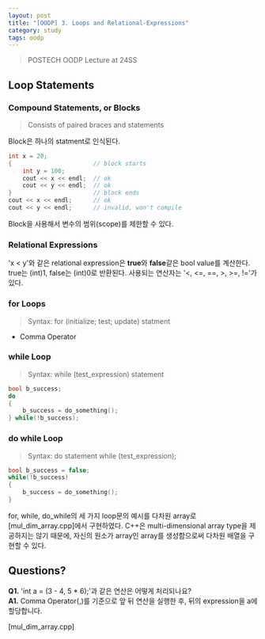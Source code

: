 ```yaml
---
layout: post
title: "[OODP] 3. Loops and Relational-Expressions"
category: study
tags: oodp
---
```


> POSTECH OODP Lecture at 24SS

## Loop Statements
### Compound Statements, or Blocks
> Consists of paired braces and statements

Block은 하나의 statment로 인식된다.
<!--more-->
``` c++
int x = 20;
{                       // block starts
    int y = 100;
    cout << x << endl;  // ok
    cout << y << endl;  // ok
}                       // block ends
cout << x << endl;      // ok
cout << y << endl;      // invalid, won't compile
```
Block을 사용해서 변수의 범위(scope)를 제한할 수 있다.

### Relational Expressions
'x < y'와 같은 relational expression은 **true**와 **false**같은 bool value를 계산한다.
true는 (int)1, false는 (int)0로 반환된다. 
사용되는 연산자는 '<, <=, ==, >, >=, !='가 있다.

### for Loops
> Syntax: for (initialize; test; update) statment

* Comma Operator


### while Loop
> Syntax: while (test_expression) statement

``` c++
bool b_success;
do
{
    b_success = do_something();
} while(!b_success);
```

### do while Loop
> Syntax: do statement while (test_expression);

``` c++
bool b_success = false;
while(!b_success)
{
    b_success = do_something();
} 
```

for, while, do_while의 세 가지 loop문의 예시를 다차원 array로 [mul_dim_array.cpp]에서 구현하였다.
C++은 multi-dimensional array type을 제공하지는 않기 때문에, 자신의 원소가 array인 array를 생성함으로써 다차원 배열을 구현할 수 있다.


## Questions?
**Q1.**  'int a = (3 - 4, 5 * 6);'과 같은 연산은 어떻게 처리되나요?<br>
**A1.** Comma Operator(,)를 기준으로 앞 뒤 연산을 실행한 후, 뒤의 expression을 a에 할당합니다.

<!-- Links -->
[mul_dim_array.cpp]